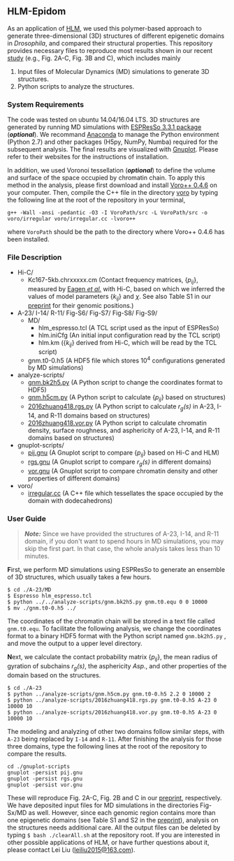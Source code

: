 ## HLM-Epidom

As an application of [HLM](https://github.com/leiliu2015/HLM), we used this polymer-based approach to generate three-dimensional (3D) structures of different epigenetic domains in *Drosophila*, and compared their structural properties. This repository provides necessary files to reproduce most results shown in our recent [study]() (e.g., Fig. 2A-C, Fig. 3B and C), which includes mainly
1. Input files of Molecular Dynamics (MD) simulations to generate 3D structures.
2. Python scripts to analyze the structures.

### System Requirements
The code was tested on ubuntu 14.04/16.04 LTS. 3D structures are generated by running MD simulations with [ESPResSo 3.3.1 package](http://espressomd.org/wordpress/) (***optional***). We recommand [Anaconda](https://www.anaconda.com/distribution/) to manage the Python environment (Python 2.7) and other packages (H5py, NumPy, Numba) required for the subsequent analysis. The final results are visualized with [Gnuplot](gnuplot.sourceforge.net).  Please refer to their websites for the instructions of installation. 

In addition, we used Voronoi tessellation (***optional***) to define the volume and surface of the space occupied by chromatin chain. To apply this method in the analysis, please first download and install [Voro++ 0.4.6](math.lbl.gov/voro++/) on your computer. Then, compile the C++ file in the directory [voro](voronoi/) by typing the following line at the root of the repository in your terminal, 
```
g++ -Wall -ansi -pedantic -O3 -I VoroPath/src -L VoroPath/src -o voro/irregular voro/irregular.cc -lvoro++
```
where `VoroPath` should be the path to the directory where Voro++ 0.4.6 has been installed. 

### File Description
- Hi-C/
  - Kc167-5kb.chrxxxxx.cm (Contact frequency matrices, {*p<sub>ij</sub>*}, measured by [Eagen *et al.*](https://www.pnas.org/content/114/33/8764) with Hi-C, based on which we inferred the values of model parameters {*k<sub>ij</sub>*} and $\chi$. See also Table S1 in our [preprint]() for their genomic positions.)
 - A-23/ I-14/ R-11/ Fig-S6/ Fig-S7/ Fig-S8/ Fig-S9/
   - MD/
     - hlm_espresso.tcl (A TCL script used as the input of ESPResSo)
     - hlm.iniCfg (An initial input configuration read by the TCL script)
     - hlm.km ({*k<sub>ij</sub>*} derived from Hi-C, which will be read by the TCL script)
   - gnm.t0-0.h5 (A HDF5 file which stores 10<sup>4</sup> configurations generated by MD simulations)
- analyze-scripts/
  - [gnm.bk2h5.py](analyze-scripts/gnm.bk2h5.py) (A Python script to change the coordinates format to HDF5)
  - [gnm.h5cm.py](analyze-scripts/gnm.h5cm.py) (A Python script to calculate {*p<sub>ij</sub>*} based on structures)
  - [2016zhuang418.rgs.py](analyze-scripts/2016zhuang418.rgs.py) (A Python script to calculate *r<sub>g</sub>(s)* in A-23, I-14, and R-11 domains based on structures)
  - [2016zhuang418.vor.py](analyze-scripts/2016zhuang418.vor.py) (A Python script to calculate chromatin density, surface roughness, and asphericity of A-23, I-14, and R-11 domains based on structures)
- gnuplot-scripts/
  - [pij.gnu](gnuplot-scripts/pij.gnu) (A Gnuplot script to compare {*p<sub>ij</sub>*} based on Hi-C and HLM)
  - [rgs.gnu](gnuplot-scripts/rgs.gnu) (A Gnuplot script to compare *r<sub>g</sub>(s)* in different domains)
  - [vor.gnu](gnuplot-scripts/vor.gnu) (A Gnuplot script to compare chromatin density and other properties of different domains)
- voro/
  - [irregular.cc](voro/irregular.cc) (A C++ file which tessellates the space occupied by the domain with dodecahedrons)

### User Guide
> ***Note:*** Since we have provided the structures of A-23, I-14, and R-11 domain, if you don't want to spend hours in MD simulations, you may skip the first part. In that case, the whole analysis takes less than 10 minutes.

**F**irst, we perform MD simulations using ESPResSo to generate an ensemble of 3D structures, which usually takes a few hours.
```
$ cd ./A-23/MD
$ Espresso hlm_espresso.tcl
$ python ../../analyze-scripts/gnm.bk2h5.py gnm.t0.equ 0 0 10000
$ mv ./gnm.t0-0.h5 ../
```
The coordinates of the chromatin chain will be stored in a text file called `gnm.t0.equ`. To facilitate the following analysis, we change the coordinates format to a binary HDF5 format with the Python script named `gnm.bk2h5.py` , and move the output to a upper level directory.

**N**ext, we calculate the contact probability matrix {*p<sub>ij</sub>*}, the mean radius of gyration of subchains *r<sub>g</sub>(s)*, the asphericity *Asp.*, and other properties of the domain based on the structures.
```
$ cd ./A-23
$ python ../analyze-scripts/gnm.h5cm.py gnm.t0-0.h5 2.2 0 10000 2
$ python ../analyze-scripts/2016zhuang418.rgs.py gnm.t0-0.h5 A-23 0 10000 10
$ python ../analyze-scripts/2016zhuang418.vor.py gnm.t0-0.h5 A-23 0 10000 10
```
The modeling and analyzing of other two domains follow similar steps, with `A-23` being replaced by `I-14` and `R-11`. After finishing the analysis for those three domains, type the following lines at the root of the repository to compare the results.
```
cd ./gnuplot-scripts
gnuplot -persist pij.gnu
gnuplot -persist rgs.gnu
gnuplot -persist vor.gnu
```
These will reproduce Fig. 2A-C, Fig. 2B and C in our [preprint](), respectively. We have deposited input files for MD simulations in the directories Fig-Sx/MD as well. However, since each genomic region contains more than one epigenetic domains (see Table S1 and S2 in the [preprint]()), analysis on the structures needs additional care. All the output files can be deleted by typing `$ bash ./clearAll.sh` at the repository root. If you are interested in other possible applications of HLM, or have further questions about it, please contact Lei Liu (leiliu2015@163.com).

